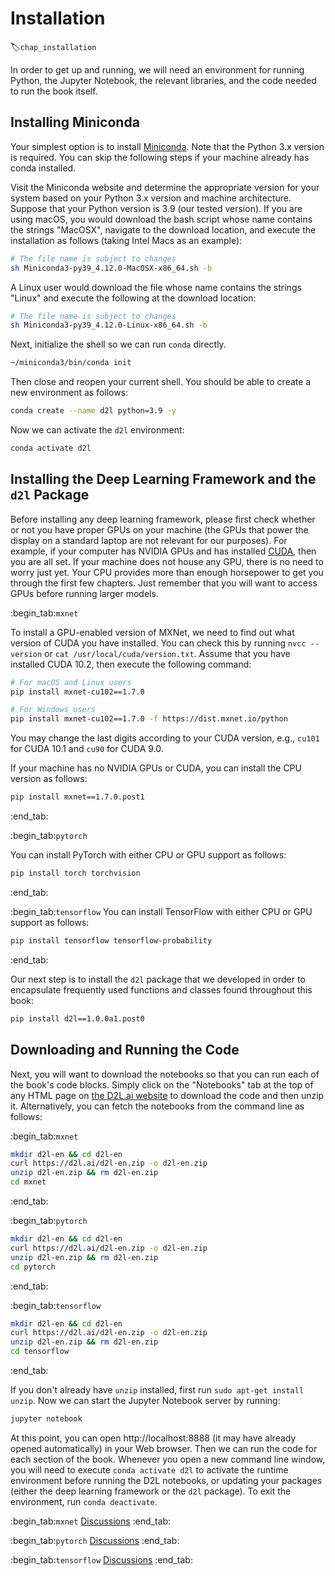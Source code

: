 # Installation
:label:`chap_installation`

In order to get up and running,
we will need an environment for running Python,
the Jupyter Notebook, the relevant libraries,
and the code needed to run the book itself.

## Installing Miniconda

Your simplest option is to install
[Miniconda](https://conda.io/en/latest/miniconda.html).
Note that the Python 3.x version is required.
You can skip the following steps
if your machine already has conda installed.

Visit the Miniconda website and determine
the appropriate version for your system
based on your Python 3.x version and machine architecture.
Suppose that your Python version is 3.9
(our tested version).
If you are using macOS,
you would download the bash script
whose name contains the strings "MacOSX",
navigate to the download location,
and execute the installation as follows
(taking Intel Macs as an example):

```bash
# The file name is subject to changes
sh Miniconda3-py39_4.12.0-MacOSX-x86_64.sh -b
```


A Linux user
would download the file
whose name contains the strings "Linux"
and execute the following at the download location:

```bash
# The file name is subject to changes
sh Miniconda3-py39_4.12.0-Linux-x86_64.sh -b
```


Next, initialize the shell so we can run `conda` directly.

```bash
~/miniconda3/bin/conda init
```


Then close and reopen your current shell.
You should be able to create
a new environment as follows:

```bash
conda create --name d2l python=3.9 -y
```


Now we can activate the `d2l` environment:

```bash
conda activate d2l
```


## Installing the Deep Learning Framework and the `d2l` Package

Before installing any deep learning framework,
please first check whether or not
you have proper GPUs on your machine
(the GPUs that power the display
on a standard laptop are not relevant for our purposes).
For example,
if your computer has NVIDIA GPUs and has installed [CUDA](https://developer.nvidia.com/cuda-downloads),
then you are all set.
If your machine does not house any GPU,
there is no need to worry just yet.
Your CPU provides more than enough horsepower
to get you through the first few chapters.
Just remember that you will want to access GPUs
before running larger models.


:begin_tab:`mxnet`

To install a GPU-enabled version of MXNet,
we need to find out what version of CUDA you have installed.
You can check this by running `nvcc --version`
or `cat /usr/local/cuda/version.txt`.
Assume that you have installed CUDA 10.2,
then execute the following command:

```bash
# For macOS and Linux users
pip install mxnet-cu102==1.7.0

# For Windows users
pip install mxnet-cu102==1.7.0 -f https://dist.mxnet.io/python
```


You may change the last digits according to your CUDA version, e.g., `cu101` for
CUDA 10.1 and `cu90` for CUDA 9.0.


If your machine has no NVIDIA GPUs
or CUDA,
you can install the CPU version
as follows:

```bash
pip install mxnet==1.7.0.post1
```


:end_tab:


:begin_tab:`pytorch`

You can install PyTorch with either CPU or GPU support as follows:

```bash
pip install torch torchvision
```


:end_tab:

:begin_tab:`tensorflow`
You can install TensorFlow with either CPU or GPU support as follows:

```bash
pip install tensorflow tensorflow-probability
```


:end_tab:


Our next step is to install
the `d2l` package that we developed
in order to encapsulate
frequently used functions and classes
found throughout this book:

```bash
pip install d2l==1.0.0a1.post0
```


## Downloading and Running the Code

Next, you will want to download the notebooks
so that you can run each of the book's code blocks.
Simply click on the "Notebooks" tab at the top
of any HTML page on [the D2L.ai website](https://d2l.ai/)
to download the code and then unzip it.
Alternatively, you can fetch the notebooks
from the command line as follows:

:begin_tab:`mxnet`

```bash
mkdir d2l-en && cd d2l-en
curl https://d2l.ai/d2l-en.zip -o d2l-en.zip
unzip d2l-en.zip && rm d2l-en.zip
cd mxnet
```


:end_tab:


:begin_tab:`pytorch`

```bash
mkdir d2l-en && cd d2l-en
curl https://d2l.ai/d2l-en.zip -o d2l-en.zip
unzip d2l-en.zip && rm d2l-en.zip
cd pytorch
```


:end_tab:

:begin_tab:`tensorflow`

```bash
mkdir d2l-en && cd d2l-en
curl https://d2l.ai/d2l-en.zip -o d2l-en.zip
unzip d2l-en.zip && rm d2l-en.zip
cd tensorflow
```


:end_tab:

If you don't already have `unzip` installed, first run `sudo apt-get install unzip`.
Now we can start the Jupyter Notebook server by running:

```bash
jupyter notebook
```


At this point, you can open http://localhost:8888
(it may have already opened automatically) in your Web browser.
Then we can run the code for each section of the book.
Whenever you open a new command line window,
you will need to execute `conda activate d2l`
to activate the runtime environment
before running the D2L notebooks,
or updating your packages
(either the deep learning framework
or the `d2l` package).
To exit the environment,
run `conda deactivate`.



:begin_tab:`mxnet`
[Discussions](https://discuss.d2l.ai/t/23)
:end_tab:

:begin_tab:`pytorch`
[Discussions](https://discuss.d2l.ai/t/24)
:end_tab:

:begin_tab:`tensorflow`
[Discussions](https://discuss.d2l.ai/t/436)
:end_tab:
